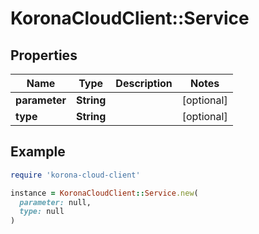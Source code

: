 # KoronaCloudClient::Service

## Properties

| Name | Type | Description | Notes |
| ---- | ---- | ----------- | ----- |
| **parameter** | **String** |  | [optional] |
| **type** | **String** |  | [optional] |

## Example

```ruby
require 'korona-cloud-client'

instance = KoronaCloudClient::Service.new(
  parameter: null,
  type: null
)
```

